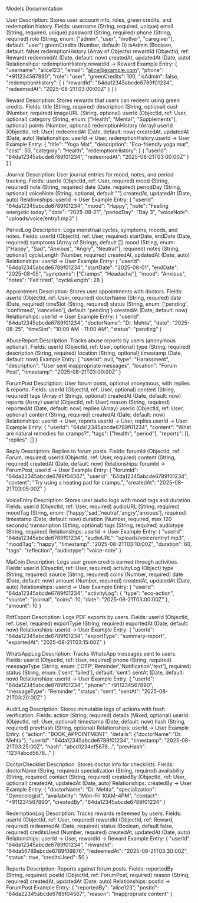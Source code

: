 Models Documentation

User
Description: Stores user account info, roles, green credits, and redemption history.
Fields:
username (String, required, unique)
email (String, required, unique)
password (String, required)
phone (String, required)
role (String, enum: ["admin", "user", "mother", "caregiver"], default: "user")
greenCredits (Number, default: 0)
isAdmin (Boolean, default: false)
redemptionHistory (Array of Objects)
rewardId (ObjectId, ref: Reward)
redeemedAt (Date, default: now)
createdAt, updatedAt (Date, auto)
Relationships: redemptionHistory.rewardId → Reward
Example Entry:
{
"username": "alice123",
"email": "alice@example.com",
"phone": "+911234567890",
"role": "user",
"greenCredits": 100,
"isAdmin": false,
"redemptionHistory": [
{ "rewardId": "64da12345abcde6789f01234", "redeemedAt": "2025-08-21T03:00:00Z" }
]
}

Reward
Description: Stores rewards that users can redeem using green credits.
Fields:
title (String, required)
description (String, optional)
cost (Number, required)
imageURL (String, optional)
userId (ObjectId, ref: User, optional)
category (String, enum: ["Health", "Mental", "Supplements"], optional)
points (Number, optional)
redemptionHistory (Array)
userId (ObjectId, ref: User)
redeemedAt (Date, default: now)
createdAt, updatedAt (Date, auto)
Relationships: userId → User, redemptionHistory.userId → User
Example Entry:
{
"title": "Yoga Mat",
"description": "Eco-friendly yoga mat",
"cost": 50,
"category": "Health",
"redemptionHistory": [
{ "userId": "64da12345abcde6789f01234", "redeemedAt": "2025-08-21T03:00:00Z" }
]
}

Journal
Description: User journal entries for mood, notes, and period tracking.
Fields:
userId (ObjectId, ref: User, required)
mood (String, required)
note (String, required)
date (Date, required)
periodDay (String, optional)
voiceNote (String, optional, default "")
createdAt, updatedAt (Date, auto)
Relationships: userId → User
Example Entry:
{
"userId": "64da12345abcde6789f01234",
"mood": "Happy",
"note": "Feeling energetic today",
"date": "2025-08-21",
"periodDay": "Day 3",
"voiceNote": "uploads/voice/entry1.mp3"
}

PeriodLog
Description: Logs menstrual cycles, symptoms, moods, and notes.
Fields:
userId (ObjectId, ref: User, required)
startDate, endDate (Date, required)
symptoms (Array of Strings, default [])
mood (String, enum: ["Happy", "Sad", "Anxious", "Angry", "Neutral"], required)
notes (String, optional)
cycleLength (Number, required)
createdAt, updatedAt (Date, auto)
Relationships: userId → User
Example Entry:
{
"userId": "64da12345abcde6789f01234",
"startDate": "2025-08-01",
"endDate": "2025-08-05",
"symptoms": ["Cramps", "Headache"],
"mood": "Anxious",
"notes": "Felt tired",
"cycleLength": 28
}

Appointment
Description: Stores user appointments with doctors.
Fields:
userId (ObjectId, ref: User, required)
doctorName (String, required)
date (Date, required)
timeSlot (String, required)
status (String, enum: ['pending', 'confirmed', 'cancelled'], default: 'pending')
createdAt (Date, default: now)
Relationships: userId → User
Example Entry:
{
"userId": "64da12345abcde6789f01234",
"doctorName": "Dr. Mehta",
"date": "2025-08-25",
"timeSlot": "10:00 AM - 11:00 AM",
"status": "pending"
}

AbuseReport
Description: Tracks abuse reports by users (anonymous optional).
Fields:
userId (ObjectId, ref: User, optional)
type (String, required)
description (String, required)
location (String, optional)
timestamp (Date, default: now)
Example Entry:
{
"userId": null,
"type": "Harassment",
"description": "User sent inappropriate messages",
"location": "Forum Post",
"timestamp": "2025-08-21T03:00:00Z"
}

ForumPost
Description: User forum posts, optional anonymous, with replies & reports.
Fields:
userId (ObjectId, ref: User, optional)
content (String, required)
tags (Array of Strings, optional)
createdAt (Date, default: now)
reports (Array)
userId (ObjectId, ref: User)
reason (String, required)
reportedAt (Date, default: now)
replies (Array)
userId (ObjectId, ref: User, optional)
content (String, required)
createdAt (Date, default: now)
Relationships: userId → User, reports.userId → User, replies.userId → User
Example Entry:
{
"userId": "64da12345abcde6789f01234",
"content": "What are natural remedies for cramps?",
"tags": ["health", "period"],
"reports": [],
"replies": []
}

Reply
Description: Replies to forum posts.
Fields:
forumId (ObjectId, ref: Forum, required)
userId (ObjectId, ref: User, required)
content (String, required)
createdAt (Date, default: now)
Relationships: forumId → ForumPost, userId → User
Example Entry:
{
"forumId": "64da22345abcde6789f04567",
"userId": "64da12345abcde6789f01234",
"content": "Try using a heating pad for cramps.",
"createdAt": "2025-08-21T03:05:00Z"
}

VoiceEntry
Description: Stores user audio logs with mood tags and duration.
Fields:
userId (ObjectId, ref: User, required)
audioURL (String, required)
moodTag (String, enum: ['happy','sad','neutral','angry','anxious'], required)
timestamp (Date, default: now)
duration (Number, required, max 120 seconds)
transcription (String, optional)
tags (String, required)
audiotype (String, required)
Relationships: userId → User
Example Entry:
{
"userId": "64da12345abcde6789f01234",
"audioURL": "uploads/voice/entry1.mp3",
"moodTag": "happy",
"timestamp": "2025-08-21T03:10:00Z",
"duration": 60,
"tags": "reflection",
"audiotype": "voice-note"
}

MaCoin
Description: Logs user green credits earned through activities.
Fields:
userId (ObjectId, ref: User, required)
activityLog (Object)
type (String, required)
source (String, required)
coins (Number, required)
date (Date, default: now)
amount (Number, required)
createdAt, updatedAt (Date, auto)
Relationships: userId → User
Example Entry:
{
"userId": "64da12345abcde6789f01234",
"activityLog": {
"type": "eco-action",
"source": "journal",
"coins": 10,
"date": "2025-08-21T03:00:00Z"
},
"amount": 10
}

PdfExport
Description: Logs PDF exports by users.
Fields:
userId (ObjectId, ref: User, required)
exportType (String, required)
exportedAt (Date, default: now)
Relationships: userId → User
Example Entry:
{
"userId": "64da12345abcde6789f01234",
"exportType": "summary-report",
"exportedAt": "2025-08-21T03:15:00Z"
}

WhatsAppLog
Description: Tracks WhatsApp messages sent to users.
Fields:
userId (ObjectId, ref: User, required)
phone (String, required)
messageType (String, enum: ['OTP','Reminder','Notification','text'], required)
status (String, enum: ['sent','failed'], default: 'sent')
sentAt (Date, default: now)
Relationships: userId → User
Example Entry:
{
"userId": "64da12345abcde6789f01234",
"phone": "+911234567890",
"messageType": "Reminder",
"status": "sent",
"sentAt": "2025-08-21T03:20:00Z"
}

AuditLog
Description: Stores immutable logs of actions with hash verification.
Fields:
action (String, required)
details (Mixed, optional)
userId (ObjectId, ref: User, optional)
timestamp (Date, default: now)
hash (String, required)
prevHash (String, optional)
Relationships: userId → User
Example Entry:
{
"action": "BOOK_APPOINTMENT",
"details": {"doctorName":"Dr. Mehta"},
"userId": "64da12345abcde6789f01234",
"timestamp": "2025-08-21T03:25:00Z",
"hash": "abcd1234ef5678...",
"prevHash": "1234abcd5678..."
}

DoctorChecklist
Description: Stores doctor info for checklists.
Fields:
doctorName (String, required)
specialization (String, required)
availability (String, required)
contact (String, required)
createdBy (ObjectId, ref: User, optional)
createdAt, updatedAt (Date, auto)
Relationships: createdBy → User
Example Entry:
{
"doctorName": "Dr. Mehta",
"specialization": "Gynecologist",
"availability": "Mon-Fri 10AM-4PM",
"contact": "+911234567890",
"createdBy": "64da12345abcde6789f01234"
}

RedemptionLog
Description: Tracks rewards redeemed by users.
Fields:
userId (ObjectId, ref: User, required)
rewardId (ObjectId, ref: Reward, required)
redeemedAt (Date, required)
status (Boolean, default false, required)
creditsUsed (Number, required)
createdAt, updatedAt (Date, auto)
Relationships: userId → User, rewardId → Reward
Example Entry:
{
"userId": "64da12345abcde6789f01234",
"rewardId": "64da56789abcde6789f09876",
"redeemedAt": "2025-08-21T03:30:00Z",
"status": true,
"creditsUsed": 50
}

Reports
Description: Reports against forum posts.
Fields:
reportedBy (String, required)
postId (ObjectId, ref: ForumPost, required)
reason (String, required)
createdAt, updatedAt (Date, auto)
Relationships: postId → ForumPost
Example Entry:
{
"reportedBy": "alice123",
"postId": "64da22345abcde6789f04567",
"reason": "Inappropriate content"
}
